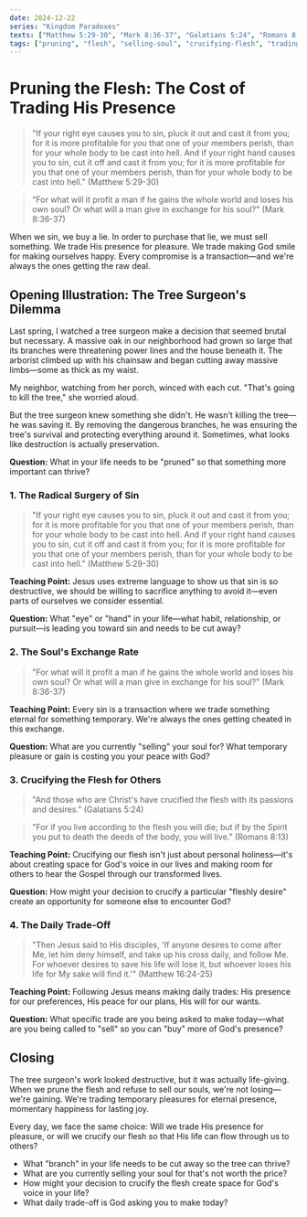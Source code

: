 ```yaml
---
date: 2024-12-22
series: "Kingdom Paradoxes"
texts: ["Matthew 5:29-30", "Mark 8:36-37", "Galatians 5:24", "Romans 8:13", "Matthew 16:24-25"]
tags: ["pruning", "flesh", "selling-soul", "crucifying-flesh", "trading-presence", "sacrifice", "kingdom-paradoxes"]
---
```


# Pruning the Flesh: The Cost of Trading His Presence

> "If your right eye causes you to sin, pluck it out and cast it from you; for it is more profitable for you that one of your members perish, than for your whole body to be cast into hell. And if your right hand causes you to sin, cut it off and cast it from you; for it is more profitable for you that one of your members perish, than for your whole body to be cast into hell." (Matthew 5:29-30)

> "For what will it profit a man if he gains the whole world and loses his own soul? Or what will a man give in exchange for his soul?" (Mark 8:36-37)

When we sin, we buy a lie. In order to purchase that lie, we must sell something. We trade His presence for pleasure. We trade making God smile for making ourselves happy. Every compromise is a transaction—and we're always the ones getting the raw deal.

## Opening Illustration: The Tree Surgeon's Dilemma

Last spring, I watched a tree surgeon make a decision that seemed brutal but necessary. A massive oak in our neighborhood had grown so large that its branches were threatening power lines and the house beneath it. The arborist climbed up with his chainsaw and began cutting away massive limbs—some as thick as my waist.

My neighbor, watching from her porch, winced with each cut. "That's going to kill the tree," she worried aloud.

But the tree surgeon knew something she didn't. He wasn't killing the tree—he was saving it. By removing the dangerous branches, he was ensuring the tree's survival and protecting everything around it. Sometimes, what looks like destruction is actually preservation.

**Question:** What in your life needs to be "pruned" so that something more important can thrive?

### 1. The Radical Surgery of Sin

> "If your right eye causes you to sin, pluck it out and cast it from you; for it is more profitable for you that one of your members perish, than for your whole body to be cast into hell. And if your right hand causes you to sin, cut it off and cast it from you; for it is more profitable for you that one of your members perish, than for your whole body to be cast into hell." (Matthew 5:29-30)

**Teaching Point:**
Jesus uses extreme language to show us that sin is so destructive, we should be willing to sacrifice anything to avoid it—even parts of ourselves we consider essential.

**Question:**
What "eye" or "hand" in your life—what habit, relationship, or pursuit—is leading you toward sin and needs to be cut away?

### 2. The Soul's Exchange Rate

> "For what will it profit a man if he gains the whole world and loses his own soul? Or what will a man give in exchange for his soul?" (Mark 8:36-37)

**Teaching Point:**
Every sin is a transaction where we trade something eternal for something temporary. We're always the ones getting cheated in this exchange.

**Question:**
What are you currently "selling" your soul for? What temporary pleasure or gain is costing you your peace with God?

### 3. Crucifying the Flesh for Others

> "And those who are Christ's have crucified the flesh with its passions and desires." (Galatians 5:24)

> "For if you live according to the flesh you will die; but if by the Spirit you put to death the deeds of the body, you will live." (Romans 8:13)

**Teaching Point:**
Crucifying our flesh isn't just about personal holiness—it's about creating space for God's voice in our lives and making room for others to hear the Gospel through our transformed lives.

**Question:**
How might your decision to crucify a particular "fleshly desire" create an opportunity for someone else to encounter God?

### 4. The Daily Trade-Off

> "Then Jesus said to His disciples, 'If anyone desires to come after Me, let him deny himself, and take up his cross daily, and follow Me. For whoever desires to save his life will lose it, but whoever loses his life for My sake will find it.'" (Matthew 16:24-25)

**Teaching Point:**
Following Jesus means making daily trades: His presence for our preferences, His peace for our plans, His will for our wants.

**Question:**
What specific trade are you being asked to make today—what are you being called to "sell" so you can "buy" more of God's presence?

## Closing

The tree surgeon's work looked destructive, but it was actually life-giving. When we prune the flesh and refuse to sell our souls, we're not losing—we're gaining. We're trading temporary pleasures for eternal presence, momentary happiness for lasting joy.

Every day, we face the same choice: Will we trade His presence for pleasure, or will we crucify our flesh so that His life can flow through us to others?

- What "branch" in your life needs to be cut away so the tree can thrive?
- What are you currently selling your soul for that's not worth the price?
- How might your decision to crucify the flesh create space for God's voice in your life?
- What daily trade-off is God asking you to make today?
